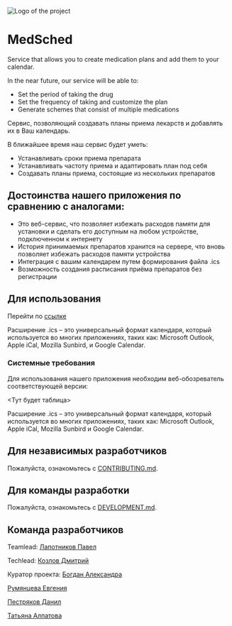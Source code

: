 ![Logo of the project](https://github.com/lpvmak/med_sched/blob/master/logo.png)

# MedSched

Service that allows you to create medication plans and add them to your calendar.

In the near future, our service will be able to:

* Set the period of taking the drug
* Set the frequency of taking and customize the plan
* Generate schemes that consist of multiple medications

Сервис, позволяющий создавать планы приема лекарств и добавлять их в Ваш календарь.

В ближайшее время наш сервис будет уметь:

* Устанавливать сроки приема препарата
* Устанавливать частоту приема и адаптировать план под себя 
* Создавать планы приема, состоящие из нескольких препаратов

## Достоинства нашего приложения по сравнению с аналогами:

* Это веб-сервис, что позволяет избежать расходов памяти для установки и сделать его доступным на любом устройстве, подключенном к интернету
* История принимаемых препаратов хранится на сервере, что вновь позволяет избежать расходов памяти устройства
* Интеграция с вашим календарем путем формирования файла .ics
* Возможность создания расписания приёма препаратов без регистрации 

## Для использования

Перейти по [ссылке](http://medsched.online)

Расширение .ics – это универсальный формат календаря, который используется во многих приложениях, таких как: Microsoft Outlook, Apple iCal, Mozilla Sunbird, и Google Calendar.

### Системные требования

Для использования нашего приложения необходим веб-обозреватель соответствующей версии:

<Тут будет таблица>

Расширение .ics – это универсальный формат календаря, который используется во многих приложениях, таких как: Microsoft Outlook, Apple iCal, Mozilla Sunbird и Google Calendar.

## Для независимых разработчиков

Пожалуйста, ознакомьтесь с [CONTRIBUTING.md](https://github.com/lpvmak/med_sched/blob/master/CONTRIBUTING.md).


## Для команды разработки

Пожалуйста, ознакомьтесь с [DEVELOPMENT.md](https://github.com/lpvmak/med_sched/blob/master/DEVELOPMENT.md).

## Команда разработчиков

Teamlead: [Лапотников Павел](https://github.com/lpvmak)

Techlead: [Козлов Дмитрий](https://github.com/KoDim97)

Куратор проекта: [Богдан Александра](https://github.com/AleksandraBogdan)

[Румянцева Евгения](https://github.com/unjamini)

[Пестряков Данил](https://github.com/DanilPestryakov)

[Татьяна Алпатова](https://github.com/atani20)

